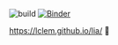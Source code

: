 ![build](https://github.com/lclem/lia/workflows/build-macos/badge.svg)
[![Binder](https://mybinder.org/badge_logo.svg)](https://mybinder.org/v2/gh/lclem/lia/main?filepath=src/)


https://lclem.github.io/lia/ 🚧

